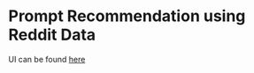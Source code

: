 # Prompt Recommendation using Reddit Data
UI can be found [here](https://prompt-recommender-7gp8.onrender.com/)
